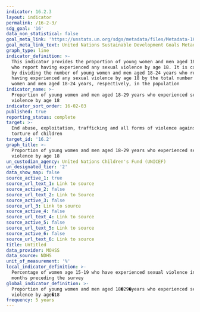 ```yaml
---
indicator: 16.2.3
layout: indicator
permalink: /16-2-3/
sdg_goal: '16'
data_non_statistical: false
goal_meta_link: 'https://unstats.un.org/sdgs/metadata/files/Metadata-16-02-03.pdf'
goal_meta_link_text: United Nations Sustainable Development Goals Metadata (PDF 208 KB)
graph_type: line
indicator_definition: >-
  This indicator provides the proportion of young women and men aged 18-24 years
  who report having experienced any sexual violence by age 18. It is calculated
  by dividing the number of young women and men aged 18-24 years who report
  having experienced any sexual violence by age 18 by the total number of young
  women and men aged 18-24 years, respectively, in the population
indicator_name: >-
  Proportion of young women and men aged 18-29 years who experienced sexual
  violence by age 18
indicator_sort_order: 16-02-03
published: true
reporting_status: complete
target: >-
  End abuse, exploitation, trafficking and all forms of violence against and
  torture of children
target_id: '16.2'
graph_title: >-
  Proportion of young women and men aged 18-29 years who experienced sexual
  violence by age 18
un_custodian_agency: United Nations Children's Fund (UNICEF)
un_designated_tier: '2'
data_show_map: false
source_active_1: true
source_url_text_1: Link to source
source_active_2: false
source_url_text_2: Link to Source
source_active_3: false
source_url_3: Link to source
source_active_4: false
source_url_text_4: Link to source
source_active_5: false
source_url_text_5: Link to source
source_active_6: false
source_url_text_6: Link to source
title: Untitled
data_provider: MOHSS
data_source: NDHS
unit_of_measurement: '%'
local_indicator_definition: >-
  Percentage of women age 15-19 who have experienced sexual violence in the 12
  months preceding the survey
global_indicator_definition: >-
  Proportion of young women and men aged 18�29�years who experienced sexual
  violence by age�18
frequency: 5 years
---
```

